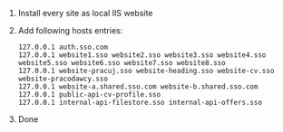1. Install every site as local IIS website
2. Add following hosts entries:

    ```
    127.0.0.1 auth.sso.com 
    127.0.0.1 website1.sso website2.sso website3.sso website4.sso website5.sso website6.sso website7.sso website8.sso 
    127.0.0.1 website-pracuj.sso website-heading.sso website-cv.sso website-pracodawcy.sso
    127.0.0.1 website-a.shared.sso.com website-b.shared.sso.com
    127.0.0.1 public-api-cv-profile.sso
    127.0.0.1 internal-api-filestore.sso internal-api-offers.sso
    ```

3. Done